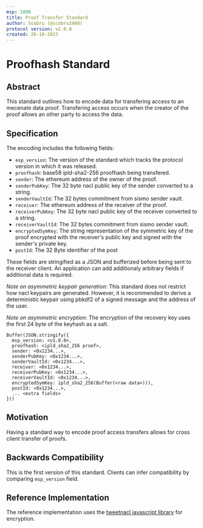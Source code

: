 ```yaml
---
msp: 1000
title: Proof Transfer Standard
author: Scobru (@scobru1988)
protocol version: v2.0.0
created: 26-10-2023
---
```


# Proofhash Standard

## Abstract

This standard outlines how to encode data for transfering access to an mecenate data proof. Transfering access occurs when the creator of the proof allows an other party to access the data.

## Specification

The encoding includes the following fields:

- `esp_version`: The version of the standard which tracks the protocol version in which it was released.
- `proofhash`: base58 ipld-sha2-256 proofhash being transfered.
- `sender`: The ethereum address of the owner of the proof.
- `senderPubKey`: The 32 byte nacl public key of the sender converted to a string.
- `senderVaultId`: The 32 bytes commitment from sismo sender vault.
- `receiver`: The ethereum address of the receiver of the proof.
- `receiverPubKey`: The 32 byte nacl public key of the receiver converted to a string.
- `receiverVaultId`: The 32 bytes commitment from sismo sender vault.
- `encryptedSymKey`: The string representation of the symmetric key of the proof encrypted with the receiver's public key and signed with the sender's private key.
- `postId`: The 32 Byte identifier of the post

These fields are stringified as a JSON and bufferized before being sent to the receiver client. An application can add additionaly arbitrary fields if additional data is required.

*Note on asymmetric keypair generation:* This standard does not restrict how nacl keypairs are generated. However, it is recommended to derive a deterministic keypair using pbkdf2 of a signed message and the address of the user.

*Note on asymmetric encryption:* The encryption of the recovery key uses the first 24 byte of the keyhash as a salt.

```
Buffer(JSON.stringify({
  msp_version: <v1.0.0>,
  proofhash: <ipld_sha2_256 proof>,
  sender: <0x1234...>,
  senderPubKey: <0x1234...>,
  senderVaultId: <0x1234...>,
  receiver: <0x1234...>,
  receiverPubKey: <0x1234...>,
  receiverVaultId: <0x1234...>,
  encryptedSymKey: ipld_sha2_256(Buffer(<raw data>))),
  postId: <0x1234...>,
  ... <extra fields>
}))
```

## Motivation

Having a standard way to encode proof access transfers allows for cross client transfer of proofs.

## Backwards Compatibility

This is the first version of this standard. Clients can infer compatibility by comparing `msp_version` field.

## Reference Implementation

The reference implementation uses the [tweetnacl javascript library](https://github.com/dchest/tweetnacl-js) for encryption.
